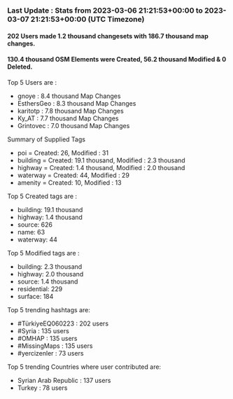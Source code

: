### Last Update : Stats from 2023-03-06 21:21:53+00:00 to 2023-03-07 21:21:53+00:00 (UTC Timezone)

#### 202 Users made 1.2 thousand changesets with 186.7 thousand map changes.
#### 130.4 thousand OSM Elements were Created, 56.2 thousand Modified & 0 Deleted.

Top 5 Users are : 
- gnoye : 8.4 thousand Map Changes
- EsthersGeo : 8.3 thousand Map Changes
- karitotp : 7.8 thousand Map Changes
- Ky_AT : 7.7 thousand Map Changes
- Grintovec : 7.0 thousand Map Changes

Summary of Supplied Tags
- poi = Created: 26, Modified : 31
- building = Created: 19.1 thousand, Modified : 2.3 thousand
- highway = Created: 1.4 thousand, Modified : 2.0 thousand
- waterway = Created: 44, Modified : 29
- amenity = Created: 10, Modified : 13


Top 5 Created tags are :
- building: 19.1 thousand
- highway: 1.4 thousand
- source: 626
- name: 63
- waterway: 44


Top 5 Modified tags are :
- building: 2.3 thousand
- highway: 2.0 thousand
- source: 1.4 thousand
- residential: 229
- surface: 184


Top 5 trending hashtags are:
- #TürkiyeEQ060223 : 202 users
- #Syria : 135 users
- #OMHAP : 135 users
- #MissingMaps : 135 users
- #yercizenler : 73 users


Top 5 trending Countries where user contributed are:
- Syrian Arab Republic : 137 users
- Turkey : 78 users


